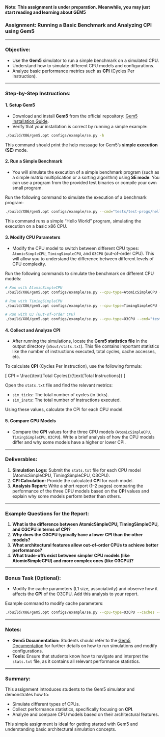 **Note: This assignment is under preparation. Meanwhile, you may just start reading and learning about GEM5**

### **Assignment: Running a Basic Benchmark and Analyzing CPI using Gem5**

---

### Objective:
- Use the **Gem5** simulator to run a simple benchmark on a simulated CPU.
- Understand how to simulate different CPU models and configurations.
- Analyze basic performance metrics such as **CPI** (Cycles Per Instruction).

---

### **Step-by-Step Instructions:**

#### 1. **Setup Gem5**
- Download and install **Gem5** from the official repository: [Gem5 Installation Guide](https://www.gem5.org/documentation/general_docs/building).
- Verify that your installation is correct by running a simple example:

```bash
./build/X86/gem5.opt configs/example/se.py -h
```

This command should print the help message for Gem5’s **simple execution (SE)** mode.

#### 2. **Run a Simple Benchmark**
- You will simulate the execution of a simple benchmark program (such as a simple matrix multiplication or a sorting algorithm) using **SE mode**. You can use a program from the provided test binaries or compile your own small program.

Run the following command to simulate the execution of a benchmark program:

```bash
./build/X86/gem5.opt configs/example/se.py --cmd="tests/test-progs/hello/bin/x86/linux/hello"
```

This command runs a simple “Hello World” program, simulating the execution on a basic x86 CPU.

#### 3. **Modify CPU Parameters**
- Modify the CPU model to switch between different CPU types: `AtomicSimpleCPU`, `TimingSimpleCPU`, and `O3CPU` (out-of-order CPU). This will allow you to understand the difference between different levels of CPU complexity.

Run the following commands to simulate the benchmark on different CPU models:

```bash
# Run with AtomicSimpleCPU
./build/X86/gem5.opt configs/example/se.py --cpu-type=AtomicSimpleCPU --cmd="tests/test-progs/hello/bin/x86/linux/hello"

# Run with TimingSimpleCPU
./build/X86/gem5.opt configs/example/se.py --cpu-type=TimingSimpleCPU --cmd="tests/test-progs/hello/bin/x86/linux/hello"

# Run with O3 (Out-of-order CPU)
./build/X86/gem5.opt configs/example/se.py --cpu-type=O3CPU --cmd="tests/test-progs/hello/bin/x86/linux/hello"
```

#### 4. **Collect and Analyze CPI**
- After running the simulations, locate the **Gem5 statistics file** in the output directory (`m5out/stats.txt`). This file contains important statistics like the number of instructions executed, total cycles, cache accesses, etc.

To calculate **CPI** (Cycles Per Instruction), use the following formula:

\[
CPI = \frac{\text{Total Cycles}}{\text{Total Instructions}}
\]

Open the `stats.txt` file and find the relevant metrics:
- `sim_ticks`: The total number of cycles (in ticks).
- `sim_insts`: The total number of instructions executed.

Using these values, calculate the CPI for each CPU model.

#### 5. **Compare CPU Models**
- Compare the **CPI** values for the three CPU models (`AtomicSimpleCPU`, `TimingSimpleCPU`, `O3CPU`). Write a brief analysis of how the CPU models differ and why some models have a higher or lower CPI.

---

### **Deliverables:**

1. **Simulation Logs:** Submit the `stats.txt` file for each CPU model (AtomicSimpleCPU, TimingSimpleCPU, O3CPU).
2. **CPI Calculation:** Provide the calculated **CPI** for each model.
3. **Analysis Report:** Write a short report (1–2 pages) comparing the performance of the three CPU models based on the **CPI** values and explain why some models perform better than others.

---

### **Example Questions for the Report:**

1. **What is the difference between AtomicSimpleCPU, TimingSimpleCPU, and O3CPU in terms of CPI?**
2. **Why does the O3CPU typically have a lower CPI than the other models?**
3. **What architectural features allow out-of-order CPUs to achieve better performance?**
4. **What trade-offs exist between simpler CPU models (like AtomicSimpleCPU) and more complex ones (like O3CPU)?**

---

### **Bonus Task (Optional):**
- Modify the cache parameters (L1 size, associativity) and observe how it affects the **CPI** of the O3CPU. Add this analysis to your report.

Example command to modify cache parameters:

```bash
./build/X86/gem5.opt configs/example/se.py --cpu-type=O3CPU --caches --l1d_size=64kB --l1i_size=32kB --cmd="tests/test-progs/hello/bin/x86/linux/hello"
```

---

### **Notes:**
- **Gem5 Documentation:** Students should refer to the [Gem5 Documentation](https://www.gem5.org/documentation/) for further details on how to run simulations and modify configurations.
- **Tools:** Ensure that students know how to navigate and interpret the `stats.txt` file, as it contains all relevant performance statistics.

---

### **Summary:**
This assignment introduces students to the Gem5 simulator and demonstrates how to:
- Simulate different types of CPUs.
- Collect performance statistics, specifically focusing on **CPI**.
- Analyze and compare CPU models based on their architectural features.

This simple assignment is ideal for getting started with Gem5 and understanding basic architectural simulation concepts.
